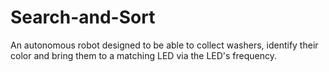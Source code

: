 # Search-and-Sort
An autonomous robot designed to be able to collect washers, identify their color and bring them to a matching LED via the LED's frequency.
